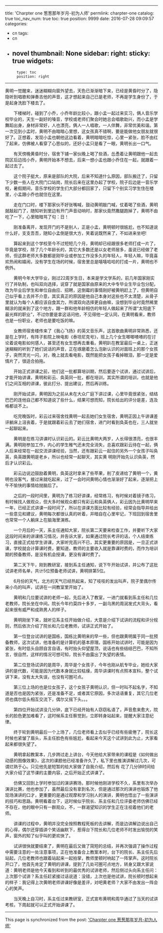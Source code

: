 
---
title: 'Charpter one  葱葱那年岁月-初为人师'
permlink: charpter-one
catalog: true
toc_nav_num: true
toc: true
position: 9999
date: 2016-07-28 09:09:57
categories:
- cn
tags:
- cn
- novel
thumbnail: None
sidebar:
    right:
        sticky: true
widgets:
    -
        type: toc
        position: right
---


黄明一觉醒来，迷迷糊糊向窗外望去，天色已渐渐暗下来，已经是黄昏时分了，隐隐听到唱歌和弹奏吉他的声音，这才想起来自己已是老师，不再是学生身份了，于是起身洗脸下楼去了。

　　下楼梯时，碰到了小乔，小乔年龄比较小，跟小孟一起过来实习，俩人音乐学校毕业的，天生一副好的嗓音，学校或老师们聚会时她总会唱歌助兴，而小孟是学舞蹈出身，身材非常好，人也漂亮，俩人一人唱歌，一人伴舞，非常优美和谐。第一次见到小孟时，黄明不由暗暗心里想，这女孩真不错啊，要是能做他女朋友就很好了。正想着，发现小孟也朝他这边看着，黄明暗暗吃惊，心里一紧张，脸不由红了起来，仿佛被人看穿了心思似的，还好小孟只是看了一眼，黄明长出一口气。

　　有天傍晚黄昏时分，宿舍下铺一家伙晚上喝了些酒，怂恿着让黄明跟他一起去院区后边找小乔，黄明开始本不想去，后来一想小孟也跟小乔住在一起，就跟着一起过去了。

　　这个院子挺大，原来是部队的大院，后来不知道什么原因，部队搬迁了，只留下少数一些人在大院门口站岗，院长后来在这里办起了学校，院子后边是一音乐学校，暑假期间，音乐学校的学生们大部分都回家了，只留下个别实习学生住在楼里，小孟跟小乔也就住在这里。

　　走在门口时，楼下那家伙不好张嘴喊，鼓动黄明敲门喊，仗着喝了些酒，黄明就敲起门了，随知听到里边有开门声音动响时，那家伙竟然撒腿跑掉了，黄明不由吃了一下，心里暗暗骂了句：日！

　　刚准备离开，发现开门的不是别人，正是小孟，黄明顿时很尴尬，也不知道说什么好，支支吾吾，随知小孟倒是很大方，笑着说既然来了，不如进来坐吧!

　　算起来到这个学校至今不过短短几个月，黄明却已经跟很多老师打成一片了，毕竟是学校，除了几个年龄长的，其它大多数还是以女老师居多，虽说已经做了老师，但这群老师大多数都是刚毕业或参加工作没多久的年轻人，年轻人嘛，毕竟喜欢热闹和嬉闹，没有学生在场的时候，宿舍里总是嘻嘻哈哈的打成一片，黄明也不例外。

　　黄明今年大学毕业，刚过22周岁生日，本来是学文学系的，前几年国家刚实行了并轨制，也叫双向选择，说穿了就是国家由原来的大中专毕业生毕业包分配，改为毕业后学生和单位自由应、招聘，这倒霉的事情刚好被黄明赶上了，但黄明自己似乎看上去并不介意，其实真正的原因是他自己本身对这些也不太清楚，从骨子里就认为每个人都应该自食其力，所谓双向选择更自由嘛，没想到毕业时竟然稀里糊涂的就来到了这个地方，跟一群和他年龄相仿的年轻人做起来了所谓“太阳底下最光辉的职业”，不过你要是拿这话问他，不见得他一定认同，在黄明看来，教师也是一份职业，老师也是要吃饭的嘛。

　　女教师宿舍楼传来了《我心飞扬》的英文音乐声，这首歌曲黄明非常熟悉，还是在上学时，有阵子影院上映电影《泰坦尼克号》，班上几个女生唧唧喳喳的在讨论着说电影如何感人，甚至还有女生想再去重看。黄明趴在教室最后一桌上，正迷迷糊糊的听到了她们说话的声音，正在琢磨着怎么泡新认识的对面班上的那个女孩子，突然灵光一闪，对，晚上就去看电影，既然能把女孩子看掉眼泪，那一定是爱情片了，很适合拍拖。

　　开始正式讲课之前，他们这一批都算培训期，然后要逐个试讲，通过试讲后，才能开始讲课，黄明和彩云、奂英同一批，都在培训，其实所谓的培训，也就是他们之间互相的讲课，彼此打分、提出建议，然后再训练。

　　刚开始试讲，黄明因为之前从未在大众广庭下讲过课，心里毕竟很紧张，结结巴巴的连他自己都不知道说了些什么，结果可想而知，院长给出的评分是差，连及格都谈不上。

　　吃完晚饭时，彩云过来宿舍找黄明一起去她们女生宿舍，黄明正因上午讲课差评躺床上沮丧着，于是就跟着彩云去了她们宿舍，进门时看到奂英也在，三人就坐一起聊起来。

　　黄明是在练习讲课时认识彩云的。彩云比黄明大两岁，人长得很漂亮，也很丰满。黄明刚参加工作，内心的学生稚气还未完全消失，总喜欢跟彩云待在一起，俩人后来经常在一起交流讲课经验，当然，还有跟彩云一起住的另外一个女孩子叫奂英，奂英跟黄明是老乡，所以也经常一起聊天，其实黄 明刚开始先认识奂英，然后才认识彩云。

　　彩云边说边鼓励着黄明，奂英这时拿来了些苹果，削了皮递给了黄明一个，黄明也没客气，接过来就吃起来，过了一会时间黄明心情也渐渐好了起来，逐渐把上午不愉快的事情给抛脑后了。

　　之后的一段时间里，黄明为了练习好讲课，经常练习，有时候对着镜子练习，有时候找人做观众，但大多时候观众都只有彩云和奂英俩人，彩云因为比黄明早来一年，已经正式讲课一段时间了，所以在讲课方面比较有经验，经常会指导并给出一些意见和建议，黄明每次都很认真的听着，并暗自在心里牢记，下班回到宿舍里也常常一个人躺床上在脑海里演练。

　　一个月后的一天，系主任通知大家，院长第二天要来检查工作，并要听下大家这段时间来的讲课练习情况，并告诉大家，如果通过院长考评的话，个人结束练习，直接正式给学生讲课，大家听完高兴不已，其实更重要的原因是，一旦正式讲课，学校就会计算课时费，要知道，教师的主要收入就是靠课时费的，而作为培训期的预备教师，是没有机会授课，更没有课时费了。

　　第二天下午，刚到教研室，接到系主任通知，说下午开始试讲，并公布了这批试讲老师名单，共计5位预备老师试讲，黄明排第5位。

　　6月份的天气，北方的天气已经热起来，知了吱吱的发出叫声，院子里偶尔传来小鸟的叫声，试讲在一间教室里开始了。

　　黄明和几位要试讲的老师一起，先后进入了教室，一进门就看到系主任和几位老教师，院长坐在中间。院长今年约莫四十多岁，一副乌黑的周润发式大背头，看起来很有威严和成熟男人的样子。

　　黄明刚坐下来，就听见系主任开始做介绍，大意是介绍下试讲的流程和评分规则，然后依次介绍了院长和几位老教师，试讲正式开始了。

　　第一位登台试讲的是国栋，国栋比黄明来的早一些，但也跟黄明属于同一批预备教师，这次试讲，他准备的是计算机的基本原理。国栋开始试讲时，可能是因为紧张，有时低头自顾自言自语，有时抬头仰望屋顶，说话也有些结结巴巴，不知所言，很自然，这样的情况可想可知，院长不由露出了失望的表情。

　　第二位登场试讲的是周华，周华是个女孩子，今年也刚从航专毕业，她给大家讲的是代数，可能是因为代数本身就比较枯燥，周华讲课时有点照本宣科，整个试讲下来，没有太大失误，也没有可圈可点。

　　第三位上场的也是位女孩子，这个女孩子黄明认识，但一时叫不起名字，不知道是否也是因为紧张，还是准备不足，或者其它原因，多次话语重复，其它几位老师也偶尔低头相互交流下，偶尔又摇下头。。。

　　第四位开始试讲没几分钟，底下已经开始有人窃窃私语了，声音愈来愈大，院长的脸色更加难看了，这时候系主任察觉到，立即转身站起来，提醒大家注意纪律。

　　终于轮到黄明最后一个上场了，几位老师看上去似乎已经有些疲倦了，院长这时候也紧皱了眉头，系主任脸色有些尴尬，看起来今天这个试讲到此为止，大家看起来都很失望了。

　　黄明拿起教案本，几步跨过走上讲台，今天他给大家带来的课程是《如何做出动感的图像效果》，这次的课题他已经准备许久了，私下里也推演讲解过几次，可谓烂熟于心。只见他先是短暂的给大家做了自我介绍，然后有 花了几分钟时间给大家介绍了这节课的主要内容，之后开始正式讲课了。

　　仿佛又回到上学时参加过的演讲赛场，那时候他刚进学校不久，系里有次举办演讲比赛，他也参加了，虽然最后没有拿到名次，但是通过那次的演讲也锻炼了他现场演讲的口才，更重要的是通过观摩和学习别人的演讲，黄明也悟出了一些演讲的技巧和思路。黄明看着台下，这时候似乎院长、系主任和几位评委老师仿佛已经不存在，他的眼中只有一群观众，不，一群渴望知识的学生正在注视着他们的老师。

　　讲课的过程中，黄明并没完全按照教程死板的去讲解，而是边讲解边说出自己的心得，偶尔还穿插讲个笑话幽默下，惹得台下院长和几位老师不时发出愉悦的笑声，窗外的知了似乎叫的更欢快了。

　　试讲很快就要结束了，黄明在最后又做了简短的总结，并再次强调了操作过程中需要注意的一处注意事项，正在他准备合上教案本时，台下的院长、系主任先后站起，几位老教师也跟着站起来一起拍掌，教师里顿时响起了一阵掌声。这时院长开口了，他首先肯定了黄明的讲课，提到了几处可圈可点地方，转身又跟大家说道：黄明老师是他今天看到和听到的最优秀的试讲老师，然后侧过头向系主任问：上次那个试讲？系主任赶紧接过话说道：没错，上次也是他试讲，院长顿时想起来的样子：我记得上次黄明老师讲课好像是差评，对吧黄老师？大家不由发出一阵会心的笑声。

　　当天晚上自习时，系主任过来教研室，正式宣布黄明和周华通过了当天的试讲考核，下周起就可以正式开始讲课了。

- - -

This page is synchronized from the post: ['Charpter one  葱葱那年岁月-初为人师'](https://steemit.com/@rivalhw/charpter-one)
